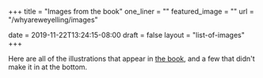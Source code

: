 +++
title = "Images from the book"
one_liner = ""
featured_image = ""
url = "/whyareweyelling/images"

date = 2019-11-22T13:24:15-08:00
draft = false
layout = "list-of-images"
+++

Here are all of the illustrations that appear in <a href="/whyareweyelling">the book</a>, and a few that didn't make it in at the bottom. 